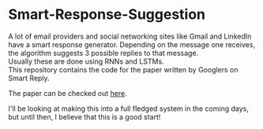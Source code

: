 # Smart-Response-Suggestion

A lot of email providers and social networking sites like Gmail and LinkedIn have a smart response generator. Depending on the message one receives, the algorithm suggests 3 possible replies to that message.<br>
Usually these are done using RNNs and LSTMs. <br>
This repository contains the code for the paper written by Googlers on Smart Reply.<br>

The paper can be checked out <a href="https://arxiv.org/pdf/1606.04870.pdf">here</a>.<br>

I'll be looking at making this into a full fledged system in the coming days, but until then, I believe that this is a good start!
